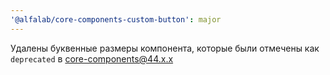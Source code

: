 ```yaml
---
'@alfalab/core-components-custom-button': major
---
```


Удалены буквенные размеры компонента, которые были отмечены как `deprecated` в core-components@44.x.x
